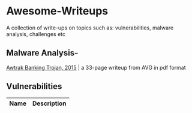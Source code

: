 # Awesome-Writeups
A collection of write-ups on topics such as: vulnerabilities, malware analysis, challenges etc

## Malware Analysis-
[Awtrak Banking Trojan, 2015](https://now.avg.com/wp-content/uploads/2015/03/avg_technologies_vawtrak_banking_trojan_report.pdf) | a 33-page writeup from AVG in pdf format

## Vulnerabilities
Name | Description
---- | ----


